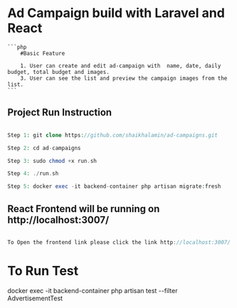 # Ad Campaign build with Laravel and React
    ```php
        #Basic Feature

        1. User can create and edit ad-campaign with  name, date, daily budget, total budget and images.
        3. User can see the list and preview the campaign images from the list.
    ```
## Project Run Instruction

```php

Step 1: git clone https://github.com/shaikhalamin/ad-campaigns.git

Step 2: cd ad-campaigns

Step 3: sudo chmod +x run.sh

Step 4: ./run.sh

Step 5: docker exec -it backend-container php artisan migrate:fresh

```

## React Frontend will be running on http://localhost:3007/ 

```javascript

To Open the frontend link please click the link http://localhost:3007/ to see the result

```
# To Run Test

docker exec -it backend-container php artisan test --filter AdvertisementTest

```